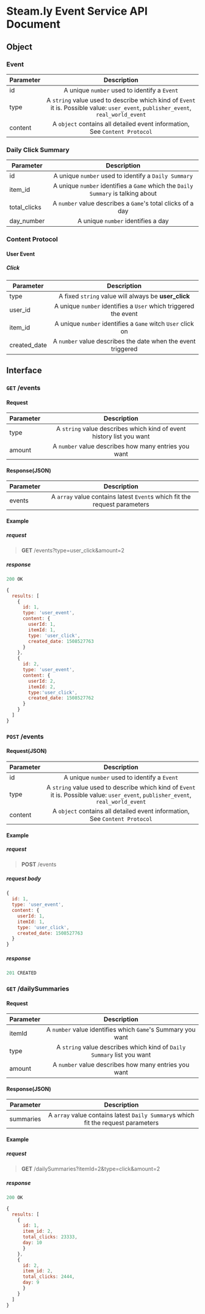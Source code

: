 # Steam.ly Event Service API Document

## Object

### Event

| Parameter     | Description                 |
| ------------- |:---------------------------:|
| id            | A unique `number` used to identify a `Event`|
| type          | A `string` value used to describe which kind of `Event` it is. Possible value: `user_event`, `publisher_event`, `real_world_event` |
| content       | A `object` contains all detailed event information, See `Content Protocol`|

<!-- ### Daily Sales Summary

| Parameter     | Description                 |
| ------------- |:---------------------------:|
| id            | A unique `number` used to identify a `Daily Summary`|
| item_id       | A unique `number` identifies a `Game` which the `Daily Summary` is talking about |
| sales         | A `number` value describes a `Game`'s sales of a day |
| total_profit  | A `number` value describes a `Game`'s total profit of a day |
| day_number    | A unique `number` identifies a day | -->

### Daily Click Summary

| Parameter     | Description                 |
| ------------- |:---------------------------:|
| id            | A unique `number` used to identify a `Daily Summary`|
| item_id       | A unique `number` identifies a `Game` which the `Daily Summary` is talking about |
| total_clicks  | A `number` value describes a `Game`'s total clicks of a day |
| day_number    | A unique `number` identifies a day |

### Content Protocol

#### User Event

##### Click

| Parameter     | Description                 |
| ------------- |:---------------------------:|
| type          | A fixed `string` value will always be **user_click** |
| user_id       | A unique `number` identifies a `User` which triggered the event |
| item_id       | A unique `number` identifies a `Game` witch `User` click on |
| created_date  | A `number` value describes the date when the event triggered |

<!-- ##### Purchase

| Parameter     | Description                 |
| ------------- |:---------------------------:|
| type          | A fixed `string` value will always be **user_purchase** |
| user_id       | A unique `number` identifies a `User` which triggered the event |
| item_id       | A unique `number` identifies a `Game` witch `User` purchase |
| price         | A `number` value describes how much the `User` pay for the `Game` |
| created_date  | A `number` value describes the date when the event triggered |

##### Play Game

| Parameter     | Description                 |
| ------------- |:---------------------------:|
| type          | A fixed `string` value will always be **user_play_game** |
| user_id       | A unique `number` identifies a `User` which triggered the event |
| item_id       | A unique `number` identifies a `Game` witch `User` click played |
| length        | A `number` value describes how long did the `User` play the `Game` |
| created_date  | A `number` value describes the date when the event triggered | -->

<!-- #### Publisher Event

##### New Game

| Parameter     | Description                 |
| ------------- |:---------------------------:|
| type          | A fixed `string` value will always be **new_game** |
| item_id       | A unique `number` identifies a `Game` witch is released |
| created_date  | A `number` value describes the date when the event triggered |

##### Game Update

| Parameter     | Description                 |
| ------------- |:---------------------------:|
| type          | A fixed `string` value will always be **game_update** |
| item_id       | A unique `number` identifies a `Game` witch is updated |
| created_date  | A `number` value describes the date when the event triggered |

##### Game On Sale

| Parameter      | Description                 |
| -------------- |:---------------------------:|
| type           | A fixed `string` value will always be **game_on_sale** |
| item_id        | A unique `number` identifies a `Game` witch is updated |
| original_price | A `number` value describes the original price of the `Game` |
| sale_price     | A `number` value describes the sale price of the `Game` |
| created_date   | A `number` value describes the date when the event triggered | -->

## Interface

### `GET` /events

#### Request

| Parameter     | Description                 |
| ------------- |:---------------------------:|
| type          | A `string` value describes which kind of event history list you want |
| amount  | A `number` value describes how many entries you want |

#### Response(JSON)

| Parameter     | Description                 |
| ------------- |:---------------------------:|
| events        | A `array` value contains latest `Event`s which fit the request parameters |

#### Example

##### request

> **GET** /events?type=user_click&amount=2

##### response

```javascript
200 OK

{
  results: [
    {
      id: 1,
      type: 'user_event',
      content: {
        userId: 1,
        itemId: 1,
        type: 'user_click',
        created_date: 1508527763
      }
    },
    {
      id: 2,
      type: 'user_event',
      content: {
        userId: 2,
        itemId: 2,
        type:'user_click',
        created_date: 1508527762
      }
    }
  ]
}
```

### `POST` /events

#### Request(JSON)

| Parameter     | Description                 |
| ------------- |:---------------------------:|
| id            | A unique `number` used to identify a `Event`|
| type          | A `string` value used to describe which kind of `Event` it is. Possible value: `user_event`, `publisher_event`, `real_world_event` |
| content       | A `object` contains all detailed event information, See `Content Protocol`|

#### Example

##### request

> **POST** /events

##### request body

```javascript
{
  id: 1,
  type: 'user_event',
  content: {
    userId: 1,
    itemId: 1,
    type: 'user_click',
    created_date: 1508527763
  }
}
```

##### response

```javascript
201 CREATED
```

### `GET` /dailySummaries

#### Request

| Parameter     | Description                 |
| ------------- |:---------------------------:|
| itemId        | A `number` value identifies which `Game`'s Summary you want |
| type          | A `string` value describes which kind of `Daily Summary` list you want |
| amount        | A `number` value describes how many entries you want |

#### Response(JSON)

| Parameter     | Description                 |
| ------------- |:---------------------------:|
| summaries        | A `array` value contains latest `Daily Summary`s which fit the request parameters |

#### Example

##### request

> **GET** /dailySummaries?itemId=2&type=click&amount=2

##### response

```javascript
200 OK

{
  results: [
    {
      id: 1,
      item_id: 2,
      total_clicks: 23333,
      day: 10
      }
    },
    {
      id: 2,
      item_id: 2,
      total_clicks: 2444,
      day: 9
      }
    }
  ]
}
```